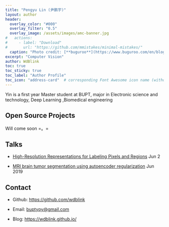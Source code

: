```yaml
---
title: "Pengyu Lin (尹鹏宇)"
layout: author
header:
  overlay_color: "#000"
  overlay_filter: "0.5"
  overlay_image: /assets/images/amc-banner.jpg
#   actions:
#     - label: "Download"
#       url: "https://github.com/mmistakes/minimal-mistakes/"
  caption: "Photo credit: [**buguroo**](https://www.buguroo.com/en/blog/topic/ai)"
excerpt: "Computer Vision"
author: WdBlink
toc: true
toc_sticky: true
toc_label: "Author Profile"
toc_icon: "address-card"  # corresponding Font Awesome icon name (without fa prefix)
---
```


Yin is a first year Master student at BUPT, major in Electronic science and technology, Deep Learning ,Biomedical engineering

## Open Source Projects

Will come soon =。=

## Talks

- [High-Resolution Representations for Labeling Pixels and Regions](https://ai-ml.club/events/seminar-meeting-minutes-2-19/) Jun 2

- [MRI brain tumor segmentation using autoencoder regularization](https://ai-ml.club/events/seminar-meeting-minutes-2-17/) Jun 2019

## Contact

- Github: <https://github.com/wdblink>

- Email: <buptypy@gmail.com>

- Blog: <https://wdblink.github.io/>
